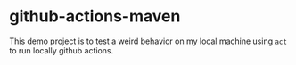 # github-actions-maven

This demo project is to test a weird behavior on my local machine using `act` to run locally github actions.


